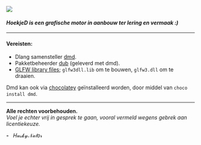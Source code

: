 ![](Logo/Logo_Hoofd.png)

#### _HoekjeD is een grafische motor in aanbouw ter lering en vermaak :)_

---

#### Vereisten:
- Dlang samensteller [dmd](https://dlang.org/).
- Pakketbeheerder [dub](https://dub.pm/getting_started) (geleverd met dmd).
- [GLFW library files](https://www.glfw.org/); `glfw3dll.lib` om te bouwen, `glfw3.dll` om te draaien.

Dmd kan ook via [chocolatey](https://chocolatey.org/) geïnstalleerd worden, door middel van `choco install dmd`.

---
**Alle rechten voorbehouden.**<br>
_Voel je echter vrij in gesprek te gaan, vooral vermeld wegens gebrek aan licentiekeuze._

**\-** &nbsp; 𝐻𝓊𝓈𝓀𝓎𝒩𝒶𝓉𝑜𝓇
